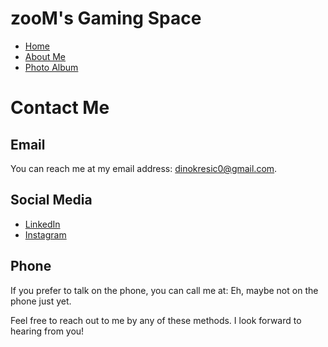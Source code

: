 # zooM's Gaming Space
<!DOCTYPE html>
<html>
  <head>
    <meta charset="UTF-8">
  </head>
  <body>
     <nav>
      <ul>
        <li><a href="README.md">Home</a></li>
        <li><a href="aboutme.md">About Me</a></li>
        <li><a href="photoalbum.md">Photo Album</a></li>
      </ul>
    </nav>
    <h1>Contact Me</h1>
    <h2>Email</h2>
    <p>You can reach me at my email address: <a href="mailto:dinokresic0@gmail.com">dinokresic0@gmail.com</a>.</p>
    <h2>Social Media</h2>
    <ul>
      <li><a href="https://www.linkedin.com/in/dino-kresic-184760253/">LinkedIn</a></li>
      <li><a href="https://www.instagram.com/dino.kami/?hl=en">Instagram</a></li>
    </ul>
    <h2>Phone</h2>
    <p>If you prefer to talk on the phone, you can call me at: Eh, maybe not on the phone just yet.</p>
    <p>Feel free to reach out to me by any of these methods. I look forward to hearing from you!</p>
  </body>
</html>
